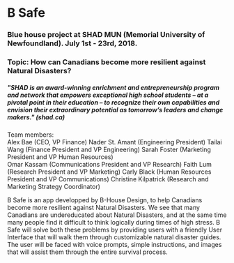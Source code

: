 # B Safe
### Blue house project at SHAD MUN (Memorial University of Newfoundland). July 1st - 23rd, 2018. 
### Topic: How can Canadians become more resilient against Natural Disasters? 
##### "SHAD is an award-winning enrichment and entrepreneurship program and network that empowers exceptional high school students – at a pivotal point in their education – to recognize their own capabilities and envision their extraordinary potential as tomorrow’s leaders and change makers." (shad.ca) 
Team members:  
Alex Bae (CEO, VP Finance)
Nader St. Amant (Engineering President)
Tailai Wang (Finance President and VP Engineering)
Sarah Foster (Marketing President and VP Human Resources)  
Omar Kassam (Communications President and VP Research)
Faith Lum (Research President and VP Marketing)
Carly Black (Human Resources President and VP Communications)
Christine Kilpatrick (Research and Marketing Strategy Coordinator) 

B Safe is an app developped by B-House Design, to help Canadians become more resilient against Natural Disasters. We see that many Canadians are undereducated about Natural Disasters, and at the same time many people find it difficult to think logically during times of high stress. B Safe will solve both these problems by providing users with a friendly User Interface that will walk them through customizable natural disaster guides. The user will be faced with voice prompts, simple instructions, and images that will assist them through the entire survival process. 



